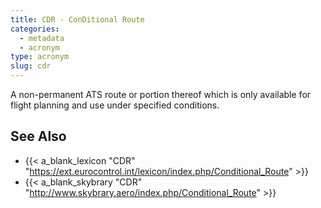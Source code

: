 ```yaml
---
title: CDR - ConDitional Route
categories:
  - metadata
  - acronym
type: acronym
slug: cdr
---
```


A non-permanent ATS route or portion thereof which is only available for flight planning and use under specified conditions.

## See Also

* {{< a_blank_lexicon "CDR" "https://ext.eurocontrol.int/lexicon/index.php/Conditional_Route" >}}
* {{< a_blank_skybrary "CDR" "http://www.skybrary.aero/index.php/Conditional_Route" >}}

